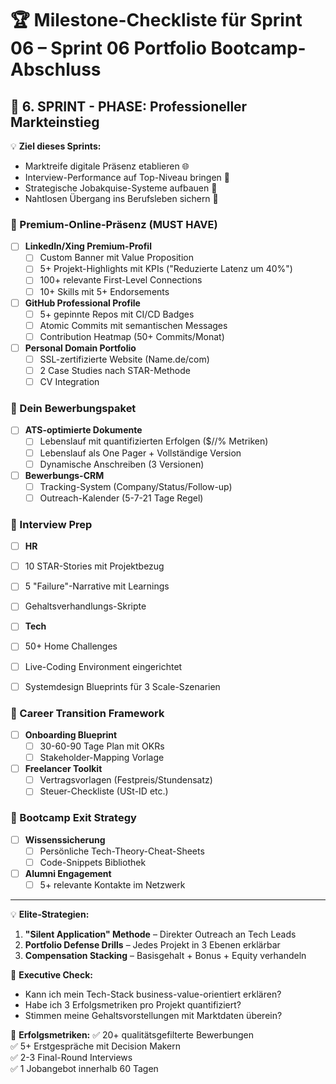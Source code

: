 # 🏆 Milestone-Checkliste für Sprint 06 – Sprint 06 Portfolio Bootcamp-Abschluss

## 🚀 6. SPRINT - PHASE: Professioneller Markteinstieg

💡 **Ziel dieses Sprints:**
- Marktreife digitale Präsenz etablieren 🌐
- Interview-Performance auf Top-Niveau bringen 🎤
- Strategische Jobakquise-Systeme aufbauen 🎯
- Nahtlosen Übergang ins Berufsleben sichern 🚪

### 📌 Premium-Online-Präsenz (MUST HAVE)
- [ ] **LinkedIn/Xing Premium-Profil**
  - [ ] Custom Banner mit Value Proposition
  - [ ] 5+ Projekt-Highlights mit KPIs ("Reduzierte Latenz um 40%")
  - [ ] 100+ relevante First-Level Connections
  - [ ] 10+ Skills mit 5+ Endorsements

- [ ] **GitHub Professional Profile**
  - [ ] 5+ gepinnte Repos mit CI/CD Badges
  - [ ] Atomic Commits mit semantischen Messages
  - [ ] Contribution Heatmap (50+ Commits/Monat)

- [ ] **Personal Domain Portfolio**
  - [ ] SSL-zertifizierte Website (Name.de/com)
  - [ ] 2 Case Studies nach STAR-Methode
  - [ ] CV Integration

### 💼 Dein Bewerbungspaket
- [ ] **ATS-optimierte Dokumente**
  - [ ] Lebenslauf mit quantifizierten Erfolgen ($$/$/% Metriken)
  - [ ] Lebenslauf als One Pager + Vollständige Version
  - [ ] Dynamische Anschreiben (3 Versionen)

- [ ] **Bewerbungs-CRM**
  - [ ] Tracking-System (Company/Status/Follow-up)
  - [ ] Outreach-Kalender (5-7-21 Tage Regel)

### 🎤 Interview Prep
 - [ ] **HR**
  - [ ] 10 STAR-Stories mit Projektbezug
  - [ ] 5 "Failure"-Narrative mit Learnings
  - [ ] Gehaltsverhandlungs-Skripte

 - [ ] **Tech**
  - [ ] 50+ Home Challenges 
  - [ ] Live-Coding Environment eingerichtet
  - [ ] Systemdesign Blueprints für 3 Scale-Szenarien

### 🤵 Career Transition Framework
- [ ] **Onboarding Blueprint**
  - [ ] 30-60-90 Tage Plan mit OKRs
  - [ ] Stakeholder-Mapping Vorlage

- [ ] **Freelancer Toolkit**
  - [ ] Vertragsvorlagen (Festpreis/Stundensatz)
  - [ ] Steuer-Checkliste (USt-ID etc.)

### 🏁 Bootcamp Exit Strategy
- [ ] **Wissenssicherung**
  - [ ] Persönliche Tech-Theory-Cheat-Sheets
  - [ ] Code-Snippets Bibliothek

- [ ] **Alumni Engagement**
  - [ ] 5+ relevante Kontakte im Netzwerk

---
💡 **Elite-Strategien:**
1. **"Silent Application" Methode** – Direkter Outreach an Tech Leads
2. **Portfolio Defense Drills** – Jedes Projekt in 3 Ebenen erklärbar
3. **Compensation Stacking** – Basisgehalt + Bonus + Equity verhandeln

📌 **Executive Check:**
- Kann ich mein Tech-Stack business-value-orientiert erklären?
- Habe ich 3 Erfolgsmetriken pro Projekt quantifiziert?
- Stimmen meine Gehaltsvorstellungen mit Marktdaten überein?

🎯 **Erfolgsmetriken:**
✅ 20+ qualitätsgefilterte Bewerbungen  
✅ 5+ Erstgespräche mit Decision Makern  
✅ 2-3 Final-Round Interviews  
✅ 1 Jobangebot innerhalb 60 Tagen 
 
